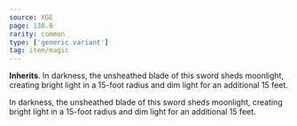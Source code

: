 ```yaml
---
source: XGE
page: 138.0
rarity: common
type: ['generic variant']
tag: item/magic
---
```


**Inherits**. In darkness, the unsheathed blade of this sword sheds moonlight, creating bright light in a 15-foot radius and dim light for an additional 15 feet.


In darkness, the unsheathed blade of this sword sheds moonlight, creating bright light in a 15-foot radius and dim light for an additional 15 feet.


